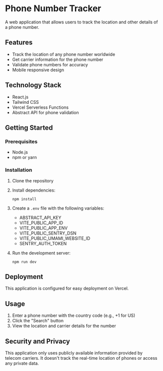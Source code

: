 # Phone Number Tracker

A web application that allows users to track the location and other details of a phone number.

## Features

- Track the location of any phone number worldwide
- Get carrier information for the phone number
- Validate phone numbers for accuracy
- Mobile responsive design

## Technology Stack

- React.js
- Tailwind CSS
- Vercel Serverless Functions
- Abstract API for phone validation

## Getting Started

### Prerequisites

- Node.js
- npm or yarn

### Installation

1. Clone the repository
2. Install dependencies:
   ```
   npm install
   ```
3. Create a `.env` file with the following variables:
   - ABSTRACT_API_KEY
   - VITE_PUBLIC_APP_ID
   - VITE_PUBLIC_APP_ENV
   - VITE_PUBLIC_SENTRY_DSN
   - VITE_PUBLIC_UMAMI_WEBSITE_ID
   - SENTRY_AUTH_TOKEN

4. Run the development server:
   ```
   npm run dev
   ```

## Deployment

This application is configured for easy deployment on Vercel.

## Usage

1. Enter a phone number with the country code (e.g., +1 for US)
2. Click the "Search" button
3. View the location and carrier details for the number

## Security and Privacy

This application only uses publicly available information provided by telecom carriers. It doesn't track the real-time location of phones or access any private data.